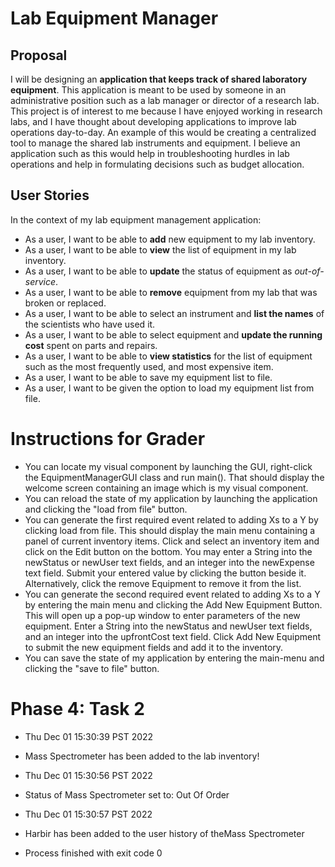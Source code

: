 # Lab Equipment Manager

## Proposal

I will be designing an **application that keeps track of shared
laboratory equipment**. This application is meant to be used by
someone in an administrative position such as a lab manager 
or director of a research lab. This project is of interest to
me because I have enjoyed working in research labs, and I 
have thought about developing applications to improve lab
operations day-to-day. An example of this would be creating
a centralized tool to manage the shared lab instruments and 
equipment. I believe an application such as this would help 
in troubleshooting hurdles in lab operations and help in 
formulating decisions such as budget allocation.


## User Stories
In the context of my lab equipment management application:
- As a user, I want to be able to **add** new equipment to my lab 
inventory.
- As a user, I want to be able to **view** the list of equipment in 
my lab inventory.
- As a user, I want to be able to **update** the status of equipment 
as *out-of-service*.
- As a user, I want to be able to **remove** equipment from my lab that 
was broken or replaced.
- As a user, I want to be able to select an instrument and **list the 
names** of the scientists who have used it.
- As a user, I want to be able to select equipment and **update the 
running cost** spent on parts and repairs.
- As a user, I want to be able to **view statistics** for the list
of equipment such as the most frequently used, and most expensive item.
- As a user, I want to be able to save my equipment list to file.
- As a user, I want to be given the option to load my equipment list from file.

# Instructions for Grader

- You can locate my visual component by launching the GUI, right-click the EquipmentManagerGUI class and run main().
That should display the welcome screen containing an image which is my visual component.
- You can reload the state of my application by launching the application and clicking the "load from file" button.
- You can generate the first required event related to adding Xs to a Y by clicking load from file. This should display
the main menu containing a panel of current inventory items. Click and select an inventory item and click on the Edit button
on the bottom. You may enter a String into the newStatus or newUser text fields, and an integer into the newExpense text field.
Submit your entered value by clicking the button beside it. Alternatively, click the remove Equipment to remove it from the list.
- You can generate the second required event related to adding Xs to a Y by entering the main menu and clicking the Add New Equipment
Button. This will open up a pop-up window to enter parameters of the new equipment. Enter a String into the newStatus and 
newUser text fields, and an integer into the upfrontCost text field. Click Add New Equipment to submit the new equipment fields
and add it to the inventory.
- You can save the state of my application by entering the main-menu and clicking the "save to file" button.

# Phase 4: Task 2
- Thu Dec 01 15:30:39 PST 2022
- Mass Spectrometer has been added to the lab inventory!
- Thu Dec 01 15:30:56 PST 2022
- Status of Mass Spectrometer set to: Out Of Order
- Thu Dec 01 15:30:57 PST 2022
- Harbir has been added to the user history of theMass Spectrometer

- Process finished with exit code 0
